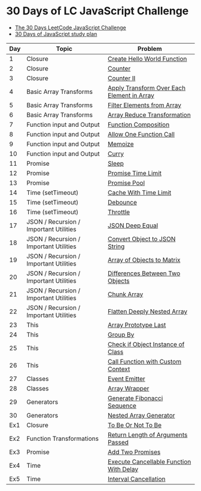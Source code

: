 # 30 Days of LC JavaScript Challenge

- [The 30 Days LeetCode JavaScript Challenge](https://leetcode.com/discuss/study-guide/3458761/)
- [30 Days of JavaScript study plan](https://leetcode.com/studyplan/30-days-of-javascript/)

| Day | Topic                                  | Problem                                                                                                                   |
| --- | -------------------------------------- | ------------------------------------------------------------------------------------------------------------------------- |
| 1   | Closure                                | [Create Hello World Function](./problems/Day1)                                                                            |
| 2   | Closure                                | [Counter](./problems/Day2)                                                                                                |
| 3   | Closure                                | [Counter II](./problems/Day3)                                                                                             |
| 4   | Basic Array Transforms                 | [Apply Transform Over Each Element in Array](./problems/Day4)                                                             |
| 5   | Basic Array Transforms                 | [Filter Elements from Array](./problems/Day5)                                                                             |
| 6   | Basic Array Transforms                 | [Array Reduce Transformation](./problems/Day6)                                                                            |
| 7   | Function input and Output              | [Function Composition](./problems/Day7)                                                                                   |
| 8   | Function input and Output              | [Allow One Function Call](./problems/Day8)                                                                                |
| 9   | Function input and Output              | [Memoize](./problems/Day9)                                                                                                |
| 10  | Function input and Output              | [Curry](./problems/Day10)                                                                                                 |
| 11  | Promise                                | [Sleep](./problems/Day11)                                                                                                 |
| 12  | Promise                                | [Promise Time Limit](./problems/Day12)                                                                                    |
| 13  | Promise                                | [Promise Pool](./problems/Day13)                                                                                          |
| 14  | Time (setTimeout)                      | [Cache With Time Limit](./problems/Day14)                                                                                 |
| 15  | Time (setTimeout)                      | [Debounce](./problems/Day15)                                                                                              |
| 16  | Time (setTimeout)                      | [Throttle](./problems/Day16)                                                                                              |
| 17  | JSON / Recursion / Important Utilities | [JSON Deep Equal](./problems/Day17)                                                                                       |
| 18  | JSON / Recursion / Important Utilities | [Convert Object to JSON String](./problems/Day18)                                                                         |
| 19  | JSON / Recursion / Important Utilities | [Array of Objects to Matrix](./problems/Day19)                                                                            |
| 20  | JSON / Recursion / Important Utilities | [Differences Between Two Objects](./problems/Day20)                                                                       |
| 21  | JSON / Recursion / Important Utilities | [Chunk Array](./problems/Day21)                                                                                           |
| 22  | JSON / Recursion / Important Utilities | [Flatten Deeply Nested Array](./problems/Day22)                                                                           |
| 23  | This                                   | [Array Prototype Last](./problems/Day23)                                                                                  |
| 24  | This                                   | [Group By](./problems/Day24)                                                                                              |
| 25  | This                                   | [Check if Object Instance of Class](./problems/Day25)                                                                     |
| 26  | This                                   | [Call Function with Custom Context](./problems/Day26)                                                                     |
| 27  | Classes                                | [Event Emitter](./problems/Day27)                                                                                         |
| 28  | Classes                                | [Array Wrapper](./problems/Day28)                                                                                         |
| 29  | Generators                             | [Generate Fibonacci Sequence](./problems/Day29)                                                                           |
| 30  | Generators                             | [Nested Array Generator](./problems/Day30)                                                                                |
| Ex1 | Closure                                | [To Be Or Not To Be](./problems/Extra/%5B2704%5D%20To%20Be%20Or%20Not%20To%20Be/)                                         |
| Ex2 | Function Transformations               | [Return Length of Arguments Passed](./problems/Extra/%5B2703%5D%20Return%20Length%20of%20Arguments%20Passed/)             |
| Ex3 | Promise                                | [Add Two Promises](./problems/Extra/%5B2723%5D%20Add%20Two%20Promises/)                                                   |
| Ex4 | Time                                   | [Execute Cancellable Function With Delay](./problems/Extra/%5B2715%5D%20Execute%20Cancellable%20Function%20With%20Delay/) |
| Ex5 | Time                                   | [Interval Cancellation](./problems/Extra/%5B2725%5D%20Interval%20Cancellation/)                                           |
